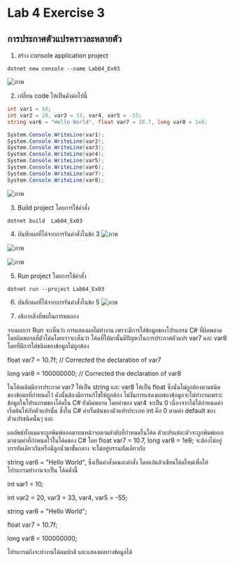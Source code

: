 # Lab 4 Exercise 3

## การประกาศตัวแปรคราวละหลายตัว


1. สร้าง console application project

```
dotnet new console --name Lab04_Ex03
```
![ภาพ](https://github.com/AnchisaPhetnoi/03376836-OOP-2566-Lab-04/assets/144197034/92b86285-fa06-4e3c-b403-799e009a42e3)

2. เปลี่ยน code ให้เป็นดังต่อไปนี้

```cs
int var1 = 10;
int var2 = 20, var3 = 33, var4, var5 = -55;
string var6 = "Hello World", float var7 = 10.7, long var8 = 1e8;

System.Console.WriteLine(var1);
System.Console.WriteLine(var2);
System.Console.WriteLine(var3);
System.Console.WriteLine(var4);
System.Console.WriteLine(var5);
System.Console.WriteLine(var6);
System.Console.WriteLine(var7);
System.Console.WriteLine(var8);
```
![ภาพ](https://github.com/AnchisaPhetnoi/03376836-OOP-2566-Lab-04/assets/144197034/375c89c0-8608-43e7-b62e-d92b0ff097b1)


3. Build project โดยการใช้คำสั่ง

```
dotnet build  Lab04_Ex03
```

4. บันทึกผลที่ได้จากการรันคำสั่งในข้อ 3
![ภาพ](https://github.com/AnchisaPhetnoi/03376836-OOP-2566-Lab-04/assets/144197034/33eefa59-e2bd-4bea-81bf-6619d7f7345a)

![ภาพ](https://github.com/AnchisaPhetnoi/03376836-OOP-2566-Lab-04/assets/144197034/812b4f8a-8b19-41b4-8179-c17f2fc94d1b)

![ภาพ](https://github.com/AnchisaPhetnoi/03376836-OOP-2566-Lab-04/assets/144197034/aa5f480a-f387-46df-add2-7dc0c624bd4a)


5. Run project โดยการใช้คำสั่ง

```
dotnet run --project Lab04_Ex03
```

6. บันทึกผลที่ได้จากการรันคำสั่งในข้อ 5
![ภาพ](https://github.com/AnchisaPhetnoi/03376836-OOP-2566-Lab-04/assets/144197034/3fd1b50e-4b95-4eab-acba-834e5d3485ac)


7. อธิบายสิ่งที่พบในการทดลอง
   
จากผลการ Run จะเห็นว่า การแสดงผลไม่ทำงาน เพราะมีการใส่ข้อมูลของโปรแกรม C# ที่ผิดพลาด โดยผิดพลาดที่ตัวโค้ดโดยเราจะเห็นว่า
โค้ดที่ให้มานั้นมีปัญหาในการประกาศตัวแปร var7 และ var8 โดยที่มีการใส่ชนิดของข้อมูลไม่ถูกต้อง

float var7 = 10.7f; // Corrected the declaration of var7

long var8 = 100000000; // Corrected the declaration of var8

ในโค้ดเดิมมีการประกาศ var7 ให้เป็น string และ var8 ให้เป็น float ซึ่งนั่นไม่ถูกต้องตามชนิดของข้อมลที่กำหนดไว้ ดังนั้นต้องมีการแก้ไขให้ถูกต้อง
ไม่งั้นการแสดงผลของข้อมูลจะไม่ทำงานเพราะข้อมูลในโปรแกรมของโค้ดใน C# ยังผิดพลาด
โดยค่าของ var4 จะเป็น 0 เนื่องจากไม่ได้กำหนดค่าเริ่มต้นให้กับตัวแปรนั้น ซึ่งใน C# ค่าเริ่มต้นของตัวแปรประเภท int คือ 0 ตามค่า default ของตัวแปรชนิดนั้นๆ และ

ผลลัพธ์ทั้งหมดจะถูกพิมพ์ออกมาบนหน้าจอตามลำดับที่กำหนดในโค้ด ตัวแปรแต่ละตัวจะถูกพิมพ์ออกมาตามค่าที่กำหนดไว้ในโค้ดของ C#
โดย float var7 = 10.7, long var8 = 1e8; จะต้องไม่อยู่บรรทัดเดียวกันหรือมีลูกน้ำมาขั้นกลาง จะไม่อยู่บรรนทัดเดียวกับ

string var6 = "Hello World",  ซึ่งเป็นคำสั่งคนละคำสั่ง โดยแก้แล้วเขียนโค้ดใหม่เพื่อให้โปรแกรมทำงานจะเป็น โค้ดดังนี้

int var1 = 10;

int var2 = 20, var3 = 33, var4, var5 = -55;

string var6 = "Hello World";

float var7 = 10.7f; 

long var8 = 100000000; 

โปรแกรมถึงจะทำงานได้ตมปกติ และแสดงผลทางข้อมูลได้
